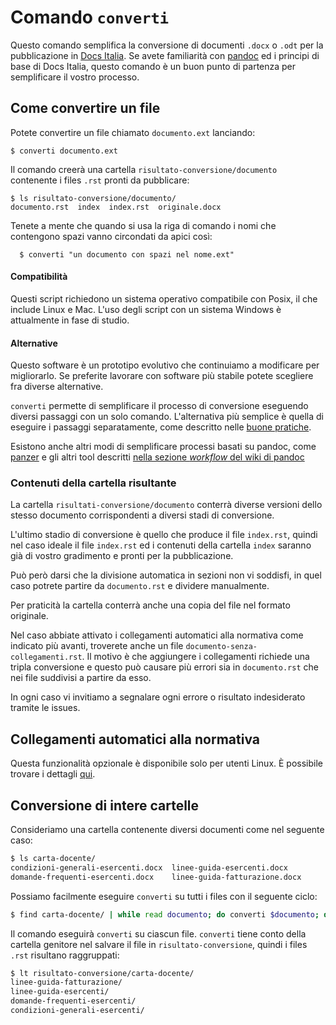 
# Comando `converti`

Questo comando semplifica la conversione di documenti `.docx` o `.odt`
per la pubblicazione in [Docs Italia](http://docs.italia.it/). Se
avete familiarità con [pandoc](pandoc.org) ed i principi di base di
Docs Italia, questo comando è un buon punto di partenza per
semplificare il vostro processo.

## Come convertire un file

Potete convertire un file chiamato `documento.ext` lanciando:

    $ converti documento.ext

Il comando creerà una cartella `risultato-conversione/documento`
contenente i files `.rst` pronti da pubblicare:

    $ ls risultato-conversione/documento/
    documento.rst  index  index.rst  originale.docx

Tenete a mente che quando si usa la riga di comando i nomi che
contengono spazi vanno circondati da apici così:

      $ converti "un documento con spazi nel nome.ext"

#### Compatibilità

Questi script richiedono un sistema operativo compatibile con Posix,
il che include Linux e Mac. L'uso degli script con un sistema Windows
è attualmente in fase di studio. 

#### Alternative

Questo software è un prototipo evolutivo che continuiamo a modificare
per migliorarlo. Se preferite lavorare con software più stabile potete
scegliere fra diverse alternative.

`converti` permette di semplificare il processo di conversione
eseguendo diversi passaggi con un solo comando. L'alternativa più
semplice è quella di eseguire i passaggi separatamente, come descritto
nelle [buone pratiche](../buone-pratiche.md).

Esistono anche altri modi di semplificare processi basati su pandoc,
come [panzer](https://github.com/msprev/panzer) e gli altri tool
descritti [nella sezione _workflow_ del wiki di pandoc](
https://github.com/jgm/pandoc/wiki/Pandoc-Extras#workflow)

### Contenuti della cartella risultante

La cartella `risultati-conversione/documento` conterrà diverse
versioni dello stesso documento corrispondenti a diversi stadi di
conversione.

L'ultimo stadio di conversione è quello che produce il file
`index.rst`, quindi nel caso ideale il file `index.rst` ed i contenuti
della cartella `index` saranno già di vostro gradimento e pronti per
la pubblicazione.

Può però darsi che la divisione automatica in sezioni non vi soddisfi,
in quel caso potrete partire da `documento.rst` e dividere
manualmente.

Per praticità la cartella conterrà anche una copia del file nel
formato originale.

Nel caso abbiate attivato i collegamenti automatici alla normativa
come indicato più avanti, troverete anche un file
`documento-senza-collegamenti.rst`. Il motivo è che aggiungere i
collegamenti richiede una tripla conversione e questo può causare più
errori sia in `documento.rst` che nei file suddivisi a partire da
esso.

In ogni caso vi invitiamo a segnalare ogni errore o risultato
indesiderato tramite le issues.

## Collegamenti automatici alla normativa

Questa funzionalità opzionale è disponibile solo per utenti Linux. È possibile
trovare i dettagli
[qui](../link-normattiva.md).

## Conversione di intere cartelle

Consideriamo una cartella contenente diversi documenti come nel seguente caso:

```bash
$ ls carta-docente/
condizioni-generali-esercenti.docx  linee-guida-esercenti.docx
domande-frequenti-esercenti.docx    linee-guida-fatturazione.docx
```

Possiamo facilmente eseguire `converti` su tutti i files con il
seguente ciclo:

```bash
$ find carta-docente/ | while read documento; do converti $documento; done
```

Il comando eseguirà `converti` su ciascun file. `converti` tiene conto
della cartella genitore nel salvare il file in
`risultato-conversione`, quindi i files `.rst` risultano raggruppati:

```bash
$ lt risultato-conversione/carta-docente/
linee-guida-fatturazione/
linee-guida-esercenti/
domande-frequenti-esercenti/
condizioni-generali-esercenti/
```
